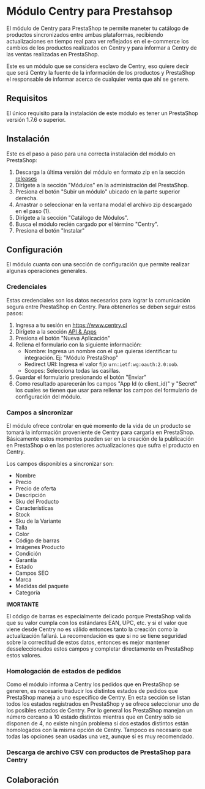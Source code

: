 # Módulo Centry para Prestahsop

El módulo de Centry para PrestaShop te permite maneter tu catálogo de productos
sincronizados entre ambas plataformas, recibiendo actualizaciones en tiempo real
para ver reflejados en el e-commerce los cambios de los productos realizados en
Centry y para informar a Centry de las ventas realizadas en PrestaShop.

Este es un módulo que se considera esclavo de Centry, eso quiere decir que será
Centry la fuente de la información de los productos y PrestaShop el responsable
de informar acerca de cualquier venta que ahí se genere.

## Requisitos

El único requisito para la instalación de este módulo es tener un PrestaShop
versión 1.7.6 o superior.

## Instalación

Este es el paso a paso para una correcta instalación del módulo en PrestaShop:

1. Descarga la última versión del módulo en formato zip en la sección [releases](https://github.com/CentryCL/centry_ps_esclavo/releases/latest)
2. Dirígete a la sección "Módulos" en la administración del PrestaShop.
3. Presiona el botón "Subir un módulo" ubicado en la parte superior derecha.
4. Arrastrar o seleccionar en la ventana modal el archivo zip descargado en el paso (1).
5. Dirígete a la sección "Catálogo de Módulos".
6. Busca el módulo recién cargado por el término "Centry".
7. Presiona el botón "Instalar"

## Configuración

El módulo cuanta con una sección de configuración que permite realizar algunas
operaciones generales.

### Credenciales

Estas credenciales son los datos necesarios para lograr la comunicación segura
entre PrestaShop en Centry. Para obtenerlos se deben seguir estos pasos:

1. Ingresa a tu sesión en https://www.centry.cl
2. Dirígete a la sección [API & Apps](https://centry.cl/oauth/applications)
3. Presiona el botón "Nueva Aplicación"
4. Rellena el formulario con la siguiente información:
   - Nombre: Ingresa un nombre con el que quieras identificar tu integración. Ej: "Módulo PrestaShop"
   - Redirect URI: Ingresa el valor fijo `urn:ietf:wg:oauth:2.0:oob`.
   - Scopes: Selecciona todas las casillas.
5. Guardar el formulario presionando el botón "Enviar"
6. Como resultado aparecerán los campos "App Id (o client_id)" y "Secret" los cuales se tienen que usar para rellenar los campos del formulario de configuración del módulo.

### Campos a sincronizar

El módulo ofrece controlar en qué momento de la vida de un producto se tomará la
información proveniente de Centry para cargarla en PrestaShop. Básicamente estos
momentos pueden ser en la creación de la publicación en PrestaShop o en las
posteriores actualizaciones que sufra el producto en Centry.

Los campos disponibles a sincronizar son:

- Nombre
- Precio
- Precio de oferta
- Descripción
- Sku del Producto
- Características
- Stock
- Sku de la Variante
- Talla
- Color
- Código de barras
- Imágenes Producto
- Condición
- Garantía
- Estado
- Campos SEO
- Marca
- Medidas del paquete
- Categoría

**IMORTANTE**

El código de barras es especialmente delicado porque PrestaShop valida que su
valor cumpla con los estándares EAN, UPC, etc. y si el valor que viene desde
Centry no es válido entonces tanto la creación como la actualización fallará. La
recomendación es que si no se tiene seguridad sobre la correctitud de estos
datos, entonces es mejor mantener desseleccionados estos campos y completar
directamente en PrestaShop estos valores.

### Homologación de estados de pedidos

Como el módulo informa a Centry los pedidos que en PrestaShop se generen, es
necesario traducir los distintos estados de pedidos que PrestaShop maneja a uno
específico de Centry. En esta sección se listan todos los estados registrados en
PrestaShop y se ofrece seleccionar uno de los posibles estados de Centry. Por lo
general los PrestaShop manejan un número cercano a 10 estado distintos mientras
que en Centry sólo se disponen de 4, no existe ningún problema si dos estados
distintos están homologados con la misma opción de Centry. Tampoco es necesario
que todas las opciones sean usadas una vez, aunque sí es muy recomendado.

### Descarga de archivo CSV con productos de PrestaShop para Centry

## Colaboración

